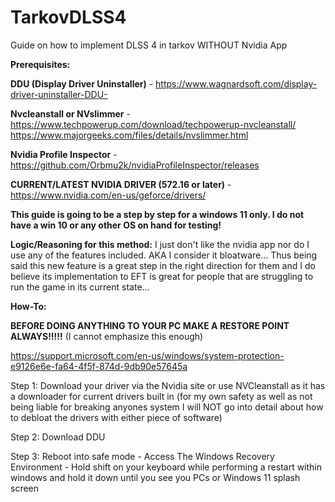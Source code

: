 # TarkovDLSS4
Guide on how to implement DLSS 4 in tarkov WITHOUT Nvidia App

**Prerequisites:**

**DDU (Display Driver Uninstaller)** - https://www.wagnardsoft.com/display-driver-uninstaller-DDU-


**Nvcleanstall or NVslimmer** - 
https://www.techpowerup.com/download/techpowerup-nvcleanstall/ 
https://www.majorgeeks.com/files/details/nvslimmer.html



**Nvidia Profile Inspector** - https://github.com/Orbmu2k/nvidiaProfileInspector/releases



**CURRENT/LATEST NVIDIA DRIVER (572.16 or later)** - https://www.nvidia.com/en-us/geforce/drivers/





**This guide is going to be a step by step for a windows 11 only. I do not have a win 10 or any other OS on hand for testing!**

**Logic/Reasoning for this method:** I just don't like the nvidia app nor do I use any of the features included. AKA I consider it bloatware...
Thus being said this new feature is a great step in the right direction for them and I do believe its implementation to EFT is great for people that are struggling to run the game in its current state...


**How-To:**

**BEFORE DOING ANYTHING TO YOUR PC MAKE A RESTORE POINT ALWAYS!!!!!** (I cannot emphasize this enough) 

https://support.microsoft.com/en-us/windows/system-protection-e9126e6e-fa64-4f5f-874d-9db90e57645a

Step 1: Download your driver via the Nvidia site or use NVCleanstall as it has a downloader for current drivers built in
(for my own safety as well as not being liable for breaking anyones system I will NOT go into detail about how to debloat the drivers with either piece of software)

Step 2: Download DDU 

Step 3: Reboot into safe mode - 
Access The Windows Recovery Environment - Hold shift on your keyboard while performing a restart within windows and hold it down until you see you PCs or Windows 11 splash screen
